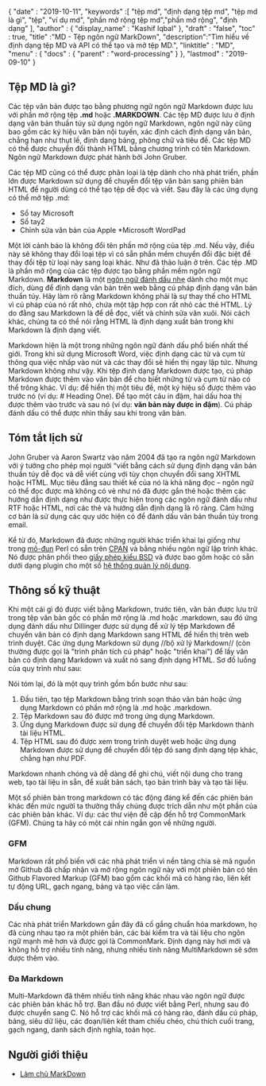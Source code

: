 {
  "date" : "2019-10-11",
  "keywords" :[ "tệp md", "định dạng tệp md", "tệp md là gì", "tệp", "ví dụ md", "phần mở rộng tệp md","phần mở rộng", "định dạng" ],
  "author" : {
    "display_name" : "Kashif Iqbal"
},
  "draft" : "false",
  "toc" : true,
  "title" :"MD - Tệp ngôn ngữ MarkDown",
  "description":"Tìm hiểu về định dạng tệp MD và API có thể tạo và mở tệp MD.",
  "linktitle" : "MD",
  "menu" : {
    "docs" : {
      "parent" : "word-processing"
}
},
  "lastmod" : "2019-09-10"
}

## Tệp MD là gì?

Các tệp văn bản được tạo bằng phương ngữ ngôn ngữ Markdown được lưu với phần mở rộng tệp **.md** hoặc **.MARKDOWN**. Các tệp MD được lưu ở định dạng văn bản thuần túy sử dụng ngôn ngữ Markdown, ngôn ngữ này cũng bao gồm các ký hiệu văn bản nội tuyến, xác định cách định dạng văn bản, chẳng hạn như thụt lề, định dạng bảng, phông chữ và tiêu đề. Các tệp MD có thể được chuyển đổi thành HTML bằng chương trình có tên Markdown. Ngôn ngữ Markdown được phát hành bởi John Gruber.

Các tệp MD cũng có thể được phân loại là tệp dành cho nhà phát triển, phần lớn được Markdown sử dụng để chuyển đổi tệp văn bản sang phiên bản HTML để người dùng có thể tạo tệp dễ đọc và viết. Sau đây là các ứng dụng có thể mở tệp .md:

* Sổ tay Microsoft
* Sổ tay2
* Chỉnh sửa văn bản của Apple
*Microsoft WordPad

Một lời cảnh báo là không đổi tên phần mở rộng của tệp .md. Nếu vậy, điều này sẽ không thay đổi loại tệp vì có sẵn phần mềm chuyển đổi đặc biệt để thay đổi tệp từ loại này sang loại khác. Như đã thảo luận ở trên. Các tệp .MD là phần mở rộng của các tệp được tạo bằng phần mềm ngôn ngữ Markdown. **Markdown** là một [ngôn ngữ đánh dấu nhẹ](https://en.wikipedia.org/wiki/Lightweight_markup_language) dành cho một mục đích, dùng để định dạng văn bản trên web bằng cú pháp định dạng văn bản thuần túy. Hãy làm rõ rằng Markdown không phải là sự thay thế cho HTML vì cú pháp của nó rất nhỏ, chứa một tập hợp con rất nhỏ các thẻ HTML. Lý do đằng sau Markdown là để dễ đọc, viết và chỉnh sửa văn xuôi. Nói cách khác, chúng ta có thể nói rằng HTML là định dạng xuất bản trong khi Markdown là định dạng viết.

Markdown hiện là một trong những ngôn ngữ đánh dấu phổ biến nhất thế giới. Trong khi sử dụng Microsoft Word, việc định dạng các từ và cụm từ thông qua việc nhấp vào nút và các thay đổi sẽ hiển thị ngay lập tức. Nhưng Markdown không như vậy. Khi tệp định dạng Markdown được tạo, cú pháp Markdown được thêm vào văn bản để cho biết những từ và cụm từ nào có thể trông khác. Ví dụ: để hiển thị một tiêu đề, một ký hiệu số được thêm vào trước nó (ví dụ: # Heading One). Để tạo một câu in đậm, hai dấu hoa thị được thêm vào trước và sau nó (ví dụ: **văn bản này được in đậm**). Cú pháp đánh dấu có thể được nhìn thấy sau khi trong văn bản.

## Tóm tắt lịch sử

John Gruber và Aaron Swartz vào năm 2004 đã tạo ra ngôn ngữ Markdown với ý tưởng cho phép mọi người “viết bằng cách sử dụng định dạng văn bản thuần túy dễ đọc và dễ viết cùng với tùy chọn chuyển đổi sang XHTML hoặc HTML. Mục tiêu đằng sau thiết kế của nó là khả năng đọc – ngôn ngữ có thể đọc được mà không có vẻ như nó đã được gắn thẻ hoặc thêm các hướng dẫn định dạng như được thực hiện trong các ngôn ngữ đánh dấu như RTF hoặc HTML, nơi các thẻ và hướng dẫn định dạng là rõ ràng. Cảm hứng cơ bản là sử dụng các quy ước hiện có để đánh dấu văn bản thuần túy trong email.

Kể từ đó, Markdown đã được những người khác triển khai lại giống như trong [mô-đun](https://en.wikipedia.org/wiki/Modular_programming) Perl có sẵn trên [CPAN](https://en.wikipedia.org/wiki/CPAN) và bằng nhiều ngôn ngữ lập trình khác. Nó được phân phối theo [giấy phép kiểu BSD](https://en.wikipedia.org/wiki/BSD_license) và được bao gồm hoặc có sẵn dưới dạng plugin cho một số [hệ thống quản lý nội dung](https://en.wikipedia.org/wiki/Content_management_system).

## Thông số kỹ thuật

Khi một cái gì đó được viết bằng Markdown, trước tiên, văn bản được lưu trữ trong tệp văn bản gốc có phần mở rộng là .md hoặc .markdown, sau đó ứng dụng đánh dấu như Dillinger được sử dụng để xử lý tệp Markdown để chuyển văn bản có định dạng Markdown sang HTML để hiển thị trên web trình duyệt. Các ứng dụng Markdown sử dụng //bộ xử lý Markdown// (còn thường được gọi là "trình phân tích cú pháp" hoặc "triển khai") để lấy văn bản có định dạng Markdown và xuất nó sang định dạng HTML. Sơ đồ luồng của quy trình như sau:

Nói tóm lại, đó là một quy trình gồm bốn bước như sau:

1. Đầu tiên, tạo tệp Markdown bằng trình soạn thảo văn bản hoặc ứng dụng Markdown có phần mở rộng là .md hoặc .markdown.
1. Tệp Markdown sau đó được mở trong ứng dụng Markdown.
1. Ứng dụng Markdown được sử dụng để chuyển đổi tệp Markdown thành tài liệu HTML.
1. Tệp HTML sau đó được xem trong trình duyệt web hoặc ứng dụng Markdown được sử dụng để chuyển đổi tệp đó sang định dạng tệp khác, chẳng hạn như PDF.

Markdown nhanh chóng và dễ dàng để ghi chú, viết nội dung cho trang web, tạo tài liệu in sẵn, để xuất bản sách, tạo bản trình bày và tạo tài liệu.

Một số phiên bản trong markdown có tác động đáng kể đến các phiên bản khác đến mức người ta thường thấy chúng được trích dẫn như một phần của các phiên bản khác. Ví dụ: các thư viện đề cập đến hỗ trợ CommonMark (GFM). Chúng ta hãy có một cái nhìn ngắn gọn về những người.

### GFM
Markdown rất phổ biến với các nhà phát triển vì nền tảng chia sẻ mã nguồn mở Github đã chấp nhận và mở rộng ngôn ngữ này với một phiên bản có tên Github Flavored Markup (GFM) bao gồm các khối mã có hàng rào, liên kết tự động URL, gạch ngang, bảng và tạo việc cần làm.

### Dấu chung
Các nhà phát triển Markdown gần đây đã cố gắng chuẩn hóa markdown, họ đã cùng nhau tạo ra một phiên bản, các bài kiểm tra và tài liệu cho ngôn ngữ mạnh mẽ hơn và được gọi là CommonMark. Định dạng này hơi mới và không hỗ trợ nhiều tính năng, nhưng nhiều tính năng MultiMarkdown sẽ sớm được thêm vào.

### Đa Markdown
Multi-Markdown đã thêm nhiều tính năng khác nhau vào ngôn ngữ được các phiên bản khác hỗ trợ. Ban đầu nó được viết bằng Perl, nhưng sau đó được chuyển sang C. Nó hỗ trợ các khối mã có hàng rào, đánh dấu cú pháp, bảng, siêu dữ liệu, các đoạn/liên kết tham chiếu chéo, chú thích cuối trang, gạch ngang, danh sách định nghĩa, toán học.

## Người giới thiệu

* [Làm chủ MarkDown](https://docs.github.com/en/get-started/writing-on-github/getting-started-with-writing-and-formatting-on-github/basic-writing-and-formatting-syntax)

